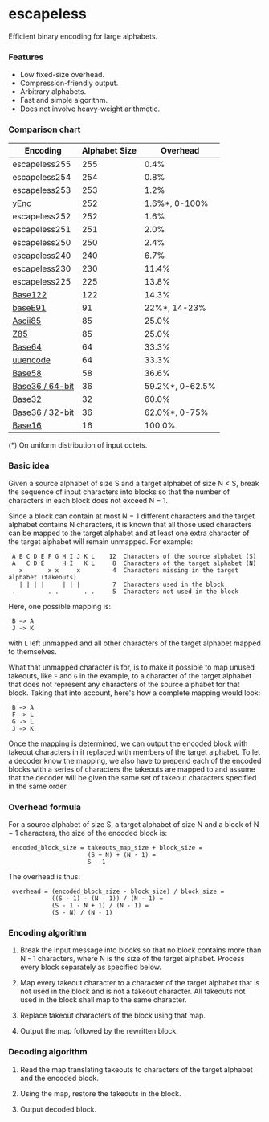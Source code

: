 # escapeless
Efficient binary encoding for large alphabets.

### Features

* Low fixed-size overhead.
* Compression-friendly output.
* Arbitrary alphabets.
* Fast and simple algorithm.
* Does not involve heavy-weight arithmetic.


### Comparison chart

| Encoding         | Alphabet Size | Overhead |
| ---------------- | ------------- | -------- |
| escapeless255    | 255           |     0.4% |
| escapeless254    | 254           |     0.8% |
| escapeless253    | 253           |     1.2% |
| [yEnc](http://www.yenc.org/yenc-draft.1.3.txt)          | 252 | 1.6%*, 0-100% |
| escapeless252    | 252           |     1.6% |
| escapeless251    | 251           |     2.0% |
| escapeless250    | 250           |     2.4% |
| escapeless240    | 240           |     6.7% |
| escapeless230    | 230           |    11.4% |
| escapeless225    | 225           |    13.8% |
| [Base122](http://blog.kevinalbs.com/base122)            | 122 | 14.3% |
| [baseE91](http://base91.sourceforge.net/)               |  91 | 22%*, 14-23% |
| [Ascii85](https://en.wikipedia.org/wiki/Ascii85)        |  85 | 25.0% |
| [Z85](https://rfc.zeromq.org/spec:32/Z85/)              |  85 | 25.0% |
| [Base64](https://en.wikipedia.org/wiki/Base16)          |  64 | 33.3% |
| [uuencode](https://en.wikipedia.org/wiki/Uuencoding)    |  64 | 33.3% |
| [Base58](https://en.wikipedia.org/wiki/Base58)          |  58 | 36.6% |
| [Base36 / 64-bit](https://en.wikipedia.org/wiki/Base36) |  36 | 59.2%*, 0-62.5% |
| [Base32](https://en.wikipedia.org/wiki/Base32)          |  32 | 60.0% |
| [Base36 / 32-bit](https://en.wikipedia.org/wiki/Base36) |  36 | 62.0%*, 0-75% |
| [Base16](https://en.wikipedia.org/wiki/Base16)          |  16 | 100.0% |

(*) On uniform distribution of input octets.


### Basic idea

Given a source alphabet of size S and a target alphabet of size
N < S, break the sequence of input characters into blocks so that
the number of characters in each block does not exceed N − 1.

Since a block can contain at most N − 1 different characters and
the target alphabet contains N characters, it is known that all
those used characters can be mapped to the target alphabet and at
least one extra character of the target alphabet will remain
unmapped.
For example:
```
 A B C D E F G H I J K L    12  Characters of the source alphabet (S)
 A   C D E     H I   K L     8  Characters of the target alphabet (N)
   x       x x     x         4  Characters missing in the target alphabet (takeouts)
   | | | |     | | |         7  Characters used in the block
 .         . .       . .     5  Characters not used in the block
```

Here, one possible mapping is:
```
 B −> A
 J −> K
```
with `L` left unmapped and all other characters of the target
alphabet mapped to themselves.

What that unmapped character is for, is to make it possible to
map unused takeouts, like `F` and `G` in the example, to a
character of the target alphabet that does not represent any
characters of the source alphabet for that block.
Taking that into account, here's how a complete mapping would
look:
```
 B −> A
 F -> L
 G -> L
 J −> K
```

Once the mapping is determined, we can output the encoded block
with takeout characters in it replaced with members of the target
alphabet.
To let a decoder know the mapping, we also have to prepend each
of the encoded blocks with a series of characters the takeouts
are mapped to and assume that the decoder will be given the same
set of takeout characters specified in the same order.


### Overhead formula

For a source alphabet of size S, a target alphabet of size N and
a block of N − 1 characters, the size of the encoded block is:
```
 encoded_block_size = takeouts_map_size + block_size =
                      (S − N) + (N - 1) =
                      S - 1
```

The overhead is thus:
```
 overhead = (encoded_block_size - block_size) / block_size =
            ((S - 1) - (N - 1)) / (N - 1) =
            (S - 1 - N + 1) / (N - 1) =
            (S - N) / (N - 1)
```


### Encoding algorithm

1. Break the input message into blocks so that no block contains
   more than N - 1 characters, where N is the size of the target
   alphabet.
   Process every block separately as specified below.

2. Map every takeout character to a character of the target
   alphabet that is not used in the block and is not a takeout
   character.
   All takeouts not used in the block shall map to the same
   character.

3. Replace takeout characters of the block using that map.

4. Output the map followed by the rewritten block.


### Decoding algorithm

1. Read the map translating takeouts to characters of the target
   alphabet and the encoded block.

3. Using the map, restore the takeouts in the block.

3. Output decoded block.

